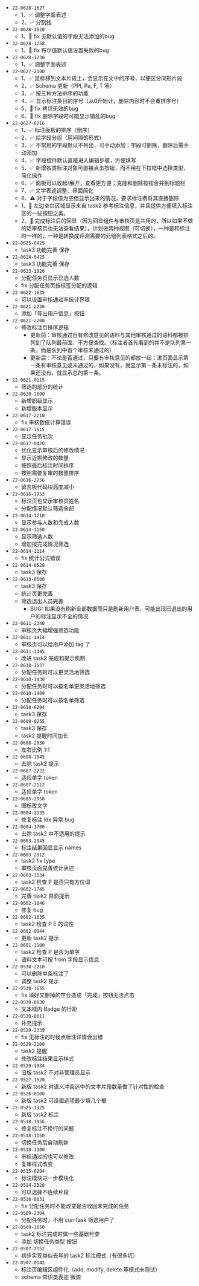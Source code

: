 

- `22-0628-1627`
  - 1、✅ 调整字面表述
  - 2、✅ 分割线
- `22-0628-1520`
  - 1、🐞 fix 无默认值的字段无法添加的bug
- `22-0628-1258`
  - 1、🐞 fix 布尔值默认值设置失败的bug
- `22-0628-1230`
  - 1、✅ 调整字面表述
- `22-0627-2300`
  - 1、✅ 鼠标移到文本片段上，会显示在文中的序号，以便区分同形片段
  - 2、✅ Schema 更新（PPl, Pa, F, T 等）
  - 3、✅ 按三种方法排序的功能
  - 4、✅ 显示标注条目的序号（从0开始计，删除内容时不会重排序号）
  - 5、🐞 fix 拷贝无效的bug
  - 6、🐞 fix 删除字段时可能显示错乱的bug
- `22-0627-0216`
  - 1、✅ 标注面板的排序（倒序）
  - 2、✅ 给字段分组（用间隔的形式）
  - 3、✅ 不常用的字段默认不列出，可手动添加；字段可删除，删除后需手动添加
  - 4、✅ 字段控件默认直接进入编辑步骤，方便填写
  - 5、✅ 新增各类标注对象可直接点击按钮，而不用在下拉框中选择类型，简化操作
  - 6、✅ 面板可以收起/展开，查看更方便；克隆和删除按钮合并到标题栏
  - 7、✅ 文字表述调整、界面简化
  - 8、⚠️ 对于字段值为空但显示出来的情况，要求标注者将其直接删除
  - 1、🚧 左边空白区域显示来自 task2 参考标注信息，并且提供方便填入标注区的一些按钮之类。
  - 2、🚧 完成标注后的回显（因为回显组件与审核页是共用的，所以如果不做的话审核页也无法查看结果），计划做两种视图（可切换），一种是和标注时一样的，一种是转换成评测需要的元组列表格式之后的。
- `22-0625-0425`
  - task3 功能完善 保存
- `22-0624-0425`
  - task3 功能完善 保存
- `22-0623-1920`
  - 分配任务页显示已选人数
  - fix 分配任务页按标签分配的逻辑
- `22-0622-1635`
  - 可以设置审核通过率统计界限
- `22-0621-2230`
  - 添加「导出用户信息」按钮
- `22-0621-2200`
  - 修改标注页排序逻辑
    - 更新前：审核通过但有修改意见的语料与其他审核通过的语料都被排列到了队列最前面，不方便查找。（标注者首先看到的并不是队列第一条，而是队列中首个审核未通过的）
    - 更新后：不论是否通过，只要有审核意见的都放一起；进页面显示第一条有审核意见或未通过的，如果没有，就显示第一条未标注的，如果还没有，就显示总的第一条。
- `22-0621-0115`
  - 筛选的部分的统计
- `22-0620-1800`
  - 新增职级显示
  - 新增版本显示
- `22-0617-2210`
  - fix 审核数值计算错误
- `22-0617-1515`
  - 显示任务批次
- `22-0617-0420`
  - 优化显示审核后的修改情况
  - 显示近期修改的数量
  - 按照最后标注时间排序
  - 按照需要复审的数量排序
- `22-0616-2256`
  - 留言板代码块高度减小
- `22-0616-1753`
  - 标注页也显示审核员姓名
  - 分配情况默认筛选全部
- `22-0614-1210`
  - 显示参与人数和完成人数
- `22-0614-1150`
  - 显示筛选人数
  - 增加按完成情况筛选
- `22-0614-1114`
  - fix 统计公式错误
- `22-0614-0528`
  - task3 保存
- `22-0613-0500`
  - task3 保存
  - 统计页更完善
  - 筛选退出人员完善
    - BUG: 如果没有刷新全部数据而只是刷新用户表，可能出现已退出的用户的标注显示不全的情况
- `22-0611-2340`
  - 审核页大幅增强筛选功能
- `22-0611-1414`
  - 审核页可以给用户添加 tag 了
- `22-0611-1345`
  - 改进 task2 完成和提示机制
- `22-0610-1537`
  - 分配任务时可以更灵活地筛选
- `22-0610-1430`
  - 分配任务时可以按名单更灵活地筛选
- `22-0610-1409`
  - 分配任务时可以按名单筛选
- `22-0610-0204`
  - task3 保存
- `22-0609-0255`
  - task3 保存
  - task2 提醒时间加长
- `22-0608-2030`
  - 左右比例 1:1
- `22-0608-1845`
  - 去除 task2 提示
- `22-0607-2222`
  - 适应单字 token
- `22-0607-2112`
  - 适应单字 token
- `22-0605-2050`
  - 图标改文字
- `22-0604-2335`
  - 修复标注 idx 异常 bug
- `22-0604-1700`
  - 去除 task2 中不适用的提示
- `22-0603-2345`
  - 标注结果回显显示 names
- `22-0603-2312`
  - task2 fix typo
  - 审核页面完善统计表述
- `22-0603-1134`
  - task2 检查 P 是否只有方位词
- `22-0602-1745`
  - 完善 task2 界面提示
- `22-0602-1046`
  - 修复 bug
- `22-0602-1035`
  - task2 检查 P E 的词性
- `22-0602-0944`
  - 更新 task2 提示
- `22-0601-1100`
  - task2 检查 P 是否为单字
  - 语料文本可按 from 字段显示信息
- `22-0530-2210`
  - 可以删除单条标注了
  - 调整 task2 提示
- `22-0530-1655`
  - fix 填好又删掉的空会造成「完成」按钮无法点击
- `22-0530-0030`
  - 文本框内 Badge 的行距
- `22-0530-0011`
  - 补充提示
- `22-0529-2339`
  - fix 无标注的时候点标注详情会出错
- `22-0529-2100`
  - task2 提醒
  - 修改标注结果显示样式
- `22-0529-1934`
  - 旧版 task2 不对非管理员显示
- `22-0527-1520`
  - 新版 task2 对语义冲突选中的文本片段数量做了针对性的检查
- `22-0526-0100`
  - 新版 task2 可设置选项最少填几个框
- `22-0525-1325`
  - 新版 task2 标注
- `22-0518-1956`
  - 修复标注不换行的问题
- `22-0518-1150`
  - 切换任务后自动刷新
- `22-0518-1100`
  - 审核通过的也可以修改
  - 复审样式改变
- `22-0515-0204`
  - 标注模块进一步模块化
- `22-0514-2320`
  - 可以选择不连续片段
- `22-0510-0031`
  - fix 分配任务时不能改变是否收回未完成的任务
- `22-0509-2304`
  - 分配任务时，不用 currTask 筛选用户了
- `22-0509-1650`
  - task2 标注完成时做一些基础检查
  - 添加 切换任务类型 按钮
- `22-0507-2152`
  - 初步实现类似去年的 task2 标注模式（有很多坑）
- `22-0507-0142`
  - 标注页编辑区组件化（add, modify, delete 等模式未测试）
  - schema 常识类表述 微调

